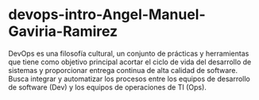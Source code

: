 # devops-intro-Angel-Manuel-Gaviria-Ramirez

DevOps es una filosofía cultural, un conjunto de prácticas y herramientas que tiene como objetivo principal acortar el ciclo de vida del desarrollo de sistemas y proporcionar entrega continua de alta calidad de software. Busca integrar y automatizar los procesos entre los equipos de desarrollo de software (Dev) y los equipos de operaciones de TI (Ops).




